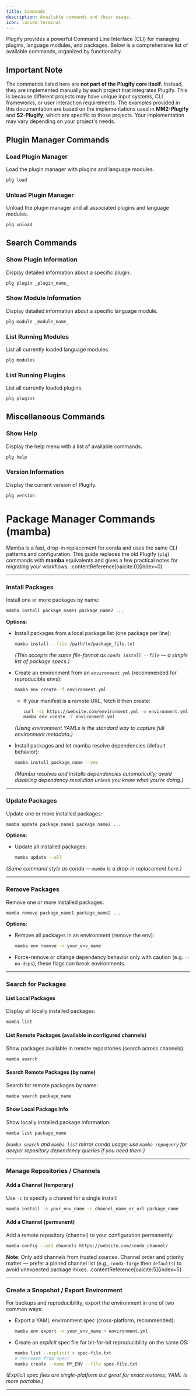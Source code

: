 ```yaml
---
title: Commands
description: Available commands and their usage.
icon: lucide:terminal
---
```


Plugify provides a powerful Command Line Interface (CLI) for managing plugins, language modules, and packages. Below is a comprehensive list of available commands, organized by functionality.

## **Important Note**
The commands listed here are **not part of the Plugify core itself**. Instead, they are implemented manually by each project that integrates Plugify. This is because different projects may have unique input systems, CLI frameworks, or user interaction requirements. The examples provided in this documentation are based on the implementations used in **MM2-Plugify** and **S2-Plugify**, which are specific to those projects. Your implementation may vary depending on your project's needs.

## **Plugin Manager Commands**

### Load Plugin Manager
Load the plugin manager with plugins and language modules.

```bash
plg load
```

### Unload Plugin Manager
Unload the plugin manager and all associated plugins and language modules.

```bash
plg unload
```

## **Search Commands**

### Show Plugin Information
Display detailed information about a specific plugin.

```bash
plg plugin _plugin_name_
```

### Show Module Information
Display detailed information about a specific language module.

```bash
plg module _module_name_
```

### List Running Modules
List all currently loaded language modules.

```bash
plg modules
```

### List Running Plugins
List all currently loaded plugins.

```bash
plg plugins
```

## **Miscellaneous Commands**

### Show Help
Display the help menu with a list of available commands.

```bash
plg help
```

### Version Information
Display the current version of Plugify.

```bash
plg version
```

# **Package Manager Commands (mamba)**

Mamba is a fast, drop-in replacement for conda and uses the same CLI patterns and configuration. This guide replaces the old Plugify (`plg`) commands with **mamba** equivalents and gives a few practical notes for migrating your workflows. :contentReference[oaicite:0]{index=0}

---

### Install Packages
Install one or more packages by name:

```bash
mamba install package_name1 package_name2 ...
```

**Options**:

- Install packages from a local package list (one package per line):

  ```bash
  mamba install --file /path/to/package_file.txt
  ```

  *(This accepts the same file-format as `conda install --file` — a simple list of package specs.)*

- Create an environment from an `environment.yml` (recommended for reproducible envs):

  ```bash
  mamba env create -f environment.yml
  ```

  - If your manifest is a remote URL, fetch it then create:

    ```bash
    curl -sL https://website.com/environment.yml -o environment.yml
    mamba env create -f environment.yml
    ```

  *(Using environment YAMLs is the standard way to capture full environment metadata.)* 

- Install packages and let mamba resolve dependencies (default behavior):

  ```bash
  mamba install package_name --yes
  ```

  *(Mamba resolves and installs dependencies automatically; avoid disabling dependency resolution unless you know what you’re doing.)*

---

### Update Packages
Update one or more installed packages:

```bash
mamba update package_name1 package_name2 ...
```

**Options**:
- Update all installed packages:

  ```bash
  mamba update --all
  ```

*(Same command style as conda — `mamba` is a drop-in replacement here.)*

---

### Remove Packages
Remove one or more installed packages:

```bash
mamba remove package_name1 package_name2 ...
```

**Options**:
- Remove all packages in an environment (remove the env):

  ```bash
  mamba env remove -n your_env_name
  ```

- Force-remove or change dependency behavior only with caution (e.g. `--no-deps`); these flags can break environments.

---

### Search for Packages

#### List Local Packages
Display all locally installed packages:

```bash
mamba list
```

#### List Remote Packages (available in configured channels)
Show packages available in remote repositories (search across channels):

```bash
mamba search
```

#### Search Remote Packages (by name)
Search for remote packages by name:

```bash
mamba search package_name
```

#### Show Local Package Info
Show locally installed package information:

```bash
mamba list package_name
```

*(`mamba search` and `mamba list` mirror conda usage; use `mamba repoquery` for deeper repository dependency queries if you need them.)*

---

### Manage Repositories / Channels

#### Add a Channel (temporary)
Use `-c` to specify a channel for a single install:

```bash
mamba install -n your_env_name -c channel_name_or_url package_name
```

#### Add a Channel (permanent)
Add a remote repository (channel) to your configuration permanently:

```bash
mamba config --add channels https://website.com/conda_channel/
```

**Note**: Only add channels from trusted sources. Channel order and priority matter — prefer a pinned channel list (e.g., `conda-forge` then `defaults`) to avoid unexpected package mixes. :contentReference[oaicite:5]{index=5}

---

### Create a Snapshot / Export Environment
For backups and reproducibility, export the environment in one of two common ways:

- Export a YAML environment spec (cross-platform, recommended):

  ```bash
  mamba env export -n your_env_name > environment.yml
  ```

- Create an *explicit* spec file for bit-for-bit reproducibility on the same OS:

  ```bash
  mamba list --explicit > spec-file.txt
  # recreate from spec:
  mamba create --name MY_ENV --file spec-file.txt
  ```

*(Explicit spec files are single-platform but great for exact restores; YAML is more portable.)*

---
